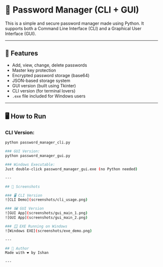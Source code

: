 # 🔐 Password Manager (CLI + GUI)

This is a simple and secure password manager made using Python. It supports both a Command Line Interface (CLI) and a Graphical User Interface (GUI).

---

## 🧰 Features

- Add, view, change, delete passwords
- Master key protection
- Encrypted password storage (base64)
- JSON-based storage system
- GUI version (built using Tkinter)
- CLI version (for terminal lovers)
- `.exe` file included for Windows users

---

## 🖥️ How to Run

### CLI Version:
```bash
python password_manager_cli.py

### GUI Version:
python password_manager_gui.py

### Windows Executable:
Just double-click password_manager_gui.exe (no Python needed)

---

## 📸 Screenshots

### 🖥️ CLI Version
![CLI Demo](screenshots/cli_usage.png)

### 🖼 GUI Version
![GUI App](screenshots/gui_main_1.png)
![GUI App](screenshots/gui_main_2.png)

### 🪟 EXE Running on Windows
![Windows EXE](screenshots/exe_demo.png)

---

## 🚀 Author
Made with ❤️ by Ishan

---
